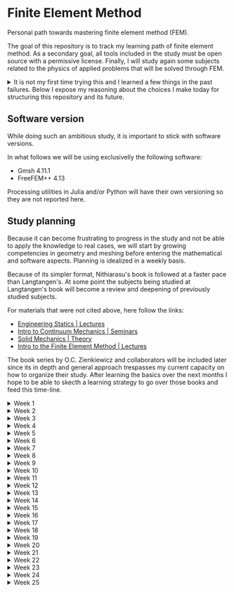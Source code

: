 # Finite Element Method

Personal path towards mastering finite element method (FEM).

The goal of this repository is to track my learning path of finite element method. As a secondary goal, all tools included in the study must be open source with a permissive license. Finally, I will study again some subjects related to the physics of applied problems that will be solved through FEM.

<details>
<summary>
It is not my first time trying this and I learned a few things in the past failures. Below I expose my reasoning about the choices I make today for structuring this repository and its future.
</summary>
<br>

1. During my college years I almost neglected solid mechanics and statics. It happens that most quality materials for learning FEM are applied to structural analysis (because that is the most import numerical method in that field). Because my applied work is mostly related to fluids and heat transfer, doing some bibliographic research I found the books by [Lewis et al.](https://www.wiley.com/en-fr/Fundamentals+of+the+Finite+Element+Method+for+Heat+and+Fluid+Flow-p-9780470014165) and its newer edition by [Nithiarasu et al.](https://www.wiley.com/en-fr/Fundamentals+of+the+Finite+Element+Method+for+Heat+and+Mass+Transfer%2C+2nd+Edition-p-9781118535431) adapted to my expertise level.

1. From a mathematical standpoint the most accessible material I have studied so far is the draft book by [H. P. Langtangen and K.-A. Mardal](https://hplgit.github.io/fem-book/doc/web/). Unfortunatelly the main author deceased just after the release of the final draft and the material remained unfinished. That is not really a blocking point because the content is pretty much finished from a non-specialist standpoint. Furthermore, its exercises where converted into notebooks by [Mojtaba Barzegari](https://github.com/mbarzegary/finite-element-intro) and the material is quite accessible.

1. During the years I have tested several FEM packages and libraries. The most promissing FEM package in the open source world is certainly [FEniCSx](https://fenicsproject.org/), but it comes with the disadvantage of requiring Linux/WSL and having an unclear documentation. In terms of power I couldn't find anything comparable to [MOOSE](https://mooseframework.inl.gov/index.html) - if you see the list of developer labs it becomes pretty clear why - but it is something to experienced FEM users since it requires low level implementation of the problems in C++. [Elmer](https://www.csc.fi/web/elmer) could be a candidate package for learning the practice, but for going into the mathematics of FEM it is not the right tool. Next comes [Kratos](https://github.com/KratosMultiphysics/Kratos) but its documentation is messy and things moved around too much over the years. Finally we have [FreeFEM++](https://freefem.org/). It is a pretty old software what means that it outlived most of the other applications and now is very stable. What is interesting about FreeFEM++ is its portability across operating systems and good documentation. In what follows I will stick with FreeFEM++ and later with FEniCSx.

1. Learning a numerical method for continuum mechanics is essentially useless without the capacity to apply it to real world geometries. Unfortunatelly the field of open source CAD is very poor so we have just a few options. Although [Gmsh](https://gmsh.info/doc/texinfo/gmsh.html) is pretty powerfull with respect to its meshing capabilities, conceiving the geometry with the software can quickly scale to *trigonometry hell* level. I have been using the software for many years for 2D cases but systematically fall back to proprietary software when things become complex. In this study I intend to reach a *sorcerer Gmsh* mastery level. It can be complemented by STL files generation with [Blender](https://www.blender.org/) or CAD in [FreeCAD](https://www.freecad.org/).
</details>

## Software version

While doing such an ambitious study, it is important to stick with software versions.

In what follows we will be using exclusivelly the following software:

- Gmsh 4.11.1
- FreeFEM++ 4.13

Processing utilities in Julia and/or Python will have their own versioning so they are not reported here.

## Study planning

Because it can become frustrating to progress in the study and not be able to apply the knowledge to real cases, we will start by growing competencies in geometry and meshing before entering the mathematical and software aspects. Planning is idealized in a weekly basis.

Because of its simpler format, Nithiarasu's book is followed at a faster pace than Langtangen's. At some point the subjects being studied at Langtangen's book will become a review and deepening of previously studied subjects.

For materials that were not cited above, here follow the links:

- [Engineering Statics | Lectures](https://www.youtube.com/playlist?list=PLLSzlda_AXa36lD_wsg40uhbyvkj4x6er)
- [Intro to Continuum Mechanics | Seminars](https://www.youtube.com/playlist?list=PLLSzlda_AXa0SQuj_GoTW3DUv4uDE8wkm)
- [Solid Mechanics | Theory](https://www.youtube.com/playlist?list=PLLSzlda_AXa1wN1EfoYdWZf31f_BOnWeY)
- [Intro to the Finite Element Method | Lectures](https://www.youtube.com/playlist?list=PLLSzlda_AXa3yQEJAb5JcmsVDy9i9K_fi)

The book series by O.C. Zienkiewicz and collaborators will be included later since its in depth and general approach trespasses my current capacity on how to organize their study. After learning the basics over the next months I hope to be able to skecth a learning strategy to go over those books and feed this time-line.

<details>
<summary>Week 1</summary><br>

- [ ] Follow 21 tutorials provided with Gmsh
- [ ] Follow 7 extended tutorials provided with Gmsh
- [ ] Follow [this](https://www.youtube.com/playlist?list=PL4eMS3gkRNXcvNnawxzuzRlFDa5CseoQV) short course on FreeCAD.
- [ ] Follow [this](https://www.youtube.com/playlist?list=PL6fjYEpJFi7Wu9ZFlak7r0QgrF0aNi8H1) tutorial on FreeFEM without practicing.
- [ ] Nithiarasu (2016), chapters 1 and 2
- [ ] Langtangen (2016), chapters 1 and 2 (1/3)
- [ ] Barzegari's  notebook associated to Langtangens chapter 1
- [ ] Engineering Statics | Lectures videos 1 to 10
- [ ] Intro to the Finite Element Method | Lectures 1
</details>

<details>
<summary>Week 2</summary><br>

- [ ] Nithiarasu (2016), chapter 3 (1/2)
- [ ] Langtangen (2016), chapter 2 (2/3) 
- [ ] FreeFEM++ guided tutorials 2.1 to 2.9
- [ ] Engineering Statics | Lectures videos 11 to 14
- [ ] Solid Mechanics | Theory (all at once)
- [ ] Intro to Continuum Mechanics | Seminars 1
- [ ] Intro to the Finite Element Method | Lectures 2
</details>

<details>
<summary>Week 3</summary><br>

- [ ] Nithiarasu (2016), chapter 3 (2/2)
- [ ] Langtangen (2016), chapter 2 (3/3) 
- [ ] Barzegari's  notebook associated to Langtangens chapter 2
- [ ] FreeFEM++ guided tutorials 2.10 to 2.13
- [ ] Engineering Statics | Lectures videos 15 to 18
- [ ] Intro to Continuum Mechanics | Seminars 2
- [ ] Intro to the Finite Element Method | Lectures 3
</details>

<details>
<summary>Week 4</summary><br>

- [ ] Nithiarasu (2016), chapter 4
- [ ] Langtangen (2016), chapter 3 (1/5) 
- [ ] FreeFEM++ guided tutorials 2.14 to 2.19
- [ ] Engineering Statics | Lectures videos 19 to 22
- [ ] Intro to Continuum Mechanics | Seminars 3
- [ ] Intro to the Finite Element Method | Lectures 4
</details>

<details>
<summary>Week 5</summary><br>

- [ ] Nithiarasu (2016), chapter 5
- [ ] Langtangen (2016), chapter 3 (2/5) 
- [ ] Engineering Statics | Lectures videos 23 to 24
- [ ] Intro to Continuum Mechanics | Seminars 4
- [ ] Intro to the Finite Element Method | Lectures 5
</details>

<details>
<summary>Week 6</summary><br>

- [ ] Nithiarasu (2016), chapter 6
- [ ] Langtangen (2016), chapter 3 (3/5) 
- [ ] Intro to Continuum Mechanics | Seminars 5
- [ ] Intro to the Finite Element Method | Lectures 6
</details>

<details>
<summary>Week 7</summary><br>

- [ ] Nithiarasu (2016), chapter 7 (1/3)
- [ ] Langtangen (2016), chapter 3 (4/5) 
- [ ] Intro to Continuum Mechanics | Seminars 6
- [ ] Intro to the Finite Element Method | Lectures 7
</details>

<details>
<summary>Week 8</summary><br>

- [ ] Nithiarasu (2016), chapter 7 (2/3)
- [ ] Langtangen (2016), chapter 3 (5/5) 
- [ ] Barzegari's  notebook associated to Langtangens chapter 3
- [ ] Intro to Continuum Mechanics | Seminars 7
- [ ] Intro to the Finite Element Method | Lectures 8
</details>

<details>
<summary>Week 9</summary><br>

- [ ] Nithiarasu (2016), chapter 7 (3/3)
- [ ] Langtangen (2016), chapter 4 (1/2) 
- [ ] Intro to Continuum Mechanics | Seminars 8
- [ ] Intro to the Finite Element Method | Lectures 9
</details>

<details>
<summary>Week 10</summary><br>

- [ ] Nithiarasu (2016), chapter 8
- [ ] Langtangen (2016), chapter 4 (2/2) 
- [ ] Barzegari's  notebook associated to Langtangens chapter 4
- [ ] Intro to Continuum Mechanics | Seminars 9
- [ ] Intro to the Finite Element Method | Lectures 10
</details>

<details>
<summary>Week 11</summary><br>

- [ ] Nithiarasu (2016), chapter 9
- [ ] Langtangen (2016), chapter 5 (1/3) 
- [ ] Intro to Continuum Mechanics | Seminars 10
</details>

<details>
<summary>Week 12</summary><br>

- [ ] Nithiarasu (2016), chapter 10
- [ ] Langtangen (2016), chapter 5 (2/3) 
</details>

<details>
<summary>Week 13</summary><br>

- [ ] Nithiarasu (2016), chapter 11
- [ ] Langtangen (2016), chapter 5 (3/3) 
- [ ] Barzegari's  notebook associated to Langtangens chapter 5
</details>

<details>
<summary>Week 14</summary><br>

- [ ] Nithiarasu (2016), chapter 12
- [ ] Langtangen (2016), chapter 6 (1/2) 
</details>

<details>
<summary>Week 15</summary><br>

- [ ] Nithiarasu (2016), chapter 13
- [ ] Langtangen (2016), chapter 6 (2/2) 
- [ ] Barzegari's  notebook associated to Langtangens chapter 6
</details>

<details>
<summary>Week 16</summary><br>

- [ ] Nithiarasu (2016), chapter 14 and 15
- [ ] Langtangen (2016), chapter 7 
- [ ] Barzegari's  notebook associated to Langtangens chapter 7
</details>

<details>
<summary>Week 17</summary><br>

- [ ] Langtangen (2016), chapter 8
- [ ] Barzegari's  notebook associated to Langtangens chapter 8
</details>

<details>
<summary>Week 18</summary><br>

- [ ] Langtangen (2016), chapter 9 (1/4)
</details>

<details>
<summary>Week 19</summary><br>

- [ ] Langtangen (2016), chapter 9 (2/4)
</details>

<details>
<summary>Week 20</summary><br>

- [ ] Langtangen (2016), chapter 9 (3/4)
</details>

<details>
<summary>Week 21</summary><br>

- [ ] Langtangen (2016), chapter 9 (4/4)
- [ ] Barzegari's  notebook associated to Langtangens chapter 9
</details>

<details>
<summary>Week 22</summary><br>

- [ ] Langtangen (2016), chapter 10
</details>

<details>
<summary>Week 23</summary><br>

- [ ] Langtangen (2016), chapter 11
</details>

<details>
<summary>Week 24</summary><br>
...
</details>

<details>
<summary>Week 25</summary><br>
...
</details>
